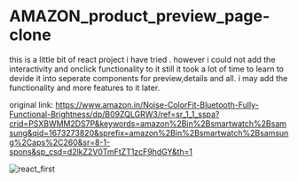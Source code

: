 # AMAZON_product_preview_page-clone
this is a little bit of react project i have tried . 
however i could not add the interactivity and onclick functionality to it 
still it took a lot of time to learn to devide it into seperate components for preview,details and all.
i may add the functionality and more features to it later.



original link: https://www.amazon.in/Noise-ColorFit-Bluetooth-Fully-Functional-Brightness/dp/B09ZQLGRW3/ref=sr_1_1_sspa?crid=PSXBWMM2DS7P&keywords=amazon%2Bin%2Bsmartwatch%2Bsamsung&qid=1673273820&sprefix=amazon%2Bin%2Bsmartwatch%2Bsamsung%2Caps%2C260&sr=8-1-spons&sp_csd=d2lkZ2V0TmFtZT1zcF9hdGY&th=1





![react_first](https://user-images.githubusercontent.com/91087103/211951776-2f95f81a-ecbc-484a-927b-d957b70feccc.png)
